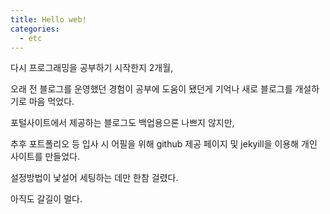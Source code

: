 ```yaml
---
title: Hello web!
categories:
  - etc
---
```


다시 프로그래밍을 공부하기 시작한지 2개월,

오래 전 블로그를 운영했던 경험이 공부에 도움이 됐던게 기억나 새로 블로그를 개설하기로 마음 먹었다.

포털사이트에서 제공하는 블로그도 백업용으론 나쁘지 않지만,

추후 포트폴리오 등 입사 시 어필을 위해 github 제공 페이지 및 jekyill을 이용해 개인 사이트를 만들었다.


설정방법이 낯설어 세팅하는 데만 한참 걸렸다.

아직도 갈길이 멀다.
